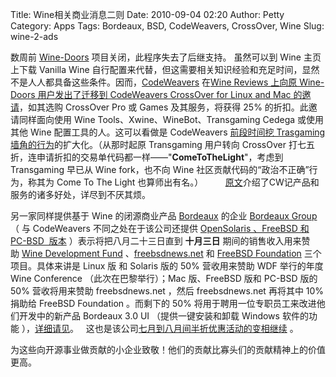 Title: Wine相关商业消息二则
Date: 2010-09-04 02:20
Author: Petty
Category: Apps
Tags: Bordeaux, BSD, CodeWeavers, CrossOver, Wine
Slug: wine-2-ads

数周前 [Wine-Doors](http://linuxtoy.org/archives/wine-doors.html)
项目关闭，此程序失去了后继支持。 虽然可以到 Wine 主页上下载 Vanilla Wine
自行配置来代替，但这需要相关知识经验和充足时间，显然不是人人都具备这些条件。因而，[CodeWeavers](www.codeweavers.com)
在[Wine Reviews 上向原 Wine-Doors 用户发出了迁移到 CodeWeavers CrossOver
for Linux and Mac
的邀请](http://wine-reviews.net/wine-reviews/news/codeweavers-open-invitation-to-wine-doors-and-other-closed-projects-users.html)，如其选购 CrossOver
Pro 或 Games 及其服务，将获得 25% 的折扣。此邀请同样面向使用 Wine
Tools、Xwine、WineBot、Transgaming Cedega 或使用其他 Wine
配置工具的人。这可以看做是 CodeWeavers [前段时间挖 Trasgaming
墙角的行为](http://www.wine-reviews.net/wine-reviews/transgaming/transgaming-customers-can-now-save-25-off-crossover-games.html)的扩大化。（从那时起原
Transgaming 用户转向 CrossOver
打七五折，连申请折扣的交易单代码都一样——"**ComeToTheLight**"，考虑到
Transgaming 早已从 Wine fork，也不向 Wine
社区贡献代码的“政治不正确”行为，称其为 Come To The Light
也算师出有名。）        
[原文](http://wine-reviews.net/wine-reviews/news/codeweavers-open-invitation-to-wine-doors-and-other-closed-projects-users.html)介绍了CW记产品和服务的诸多好处，详尽到不厌其烦。

另一家同样提供基于 Wine 的闭源商业产品
[Bordeaux](http://en.wikipedia.org/wiki/Bordeaux_(software)) 的企业
[Bordeaux Group](http://www.bordeauxgroup.com/)（ 与 CodeWeavers
不同之处在于该公司还提供 [OpenSolaris 、FreeBSD 和 PC-BSD
 版本](http://www.bordeauxgroup.com/store/bordeaux-software)
）表示将把<span>八月二十三日直到</span> **十月三日**
期间的销售收入用来赞助 [Wine Development
Fund](http://www.winehq.org/contributing#wpf)
、[freebsdnews.net](http://www.freebsdnews.net/) 和 [FreeBSD
Foundation](http://www.freebsdfoundation.org/) 三个项目。具体来讲是
Linux 版 和 Solaris 版的 50% 营收用来赞助 WDF 举行的年度 Wine Conference
（此次在巴黎举行）；Mac 版、FreeBSD 版和 PC-BSD 版的 50%
营收将用来赞助 freebsdnews.net ，然后 freebsdnews.net 再将其中 10%
捐助给 FreeBSD Foundation 。而剩下的 50%
将用于聘用一位专职员工来改进他们开发中的新产品 Bordeaux 3.0 UI
（提供一键安装和卸载 Windows 软件的功能
），[详细请见](http://www.wine-reviews.net/wine-reviews/bordeaux/purchase-bordeaux-and-help-support-wineconf-2010-and-freebsd.html)。   这也是该公司[七月到八月间半折优惠活动的变相继续](http://wine-reviews.net/wine-reviews/bordeaux/bordeaux-50-off-sale-in-celebration-of-the-wine-12-release.html)
。

为这些向开源事业做贡献的小企业致敬！他们的贡献比寡头们的贡献精神上的价值更高。
